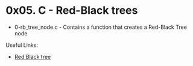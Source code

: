 # 0x05. C - Red-Black trees


* 0-rb_tree_node.c -  Contains a function that creates a Red-Black Tree node

Useful Links:

* [Red Black tree](https://en.wikipedia.org/wiki/Red%E2%80%93black_tree)
